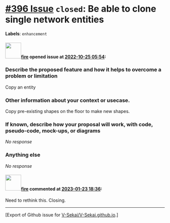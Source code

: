 # [\#396 Issue](https://github.com/V-Sekai/V-Sekai.github.io/issues/396) `closed`: Be able to clone single network entities
**Labels**: `enhancement`


#### <img src="https://avatars.githubusercontent.com/u/32321?u=c2e06a3d2b49a467aa907e54aa259516440267cc&v=4" width="50">[fire](https://github.com/fire) opened issue at [2022-10-25 05:54](https://github.com/V-Sekai/V-Sekai.github.io/issues/396):

### Describe the proposed feature and how it helps to overcome a problem or limitation

Copy an entity

### Other information about your context or usecase.

Copy pre-existing shapes on the floor to make new shapes.

### If known, describe how your proposal will work, with code, pseudo-code, mock-ups, or diagrams

_No response_

### Anything else

_No response_

#### <img src="https://avatars.githubusercontent.com/u/32321?u=c2e06a3d2b49a467aa907e54aa259516440267cc&v=4" width="50">[fire](https://github.com/fire) commented at [2023-01-23 18:36](https://github.com/V-Sekai/V-Sekai.github.io/issues/396#issuecomment-1400802960):

Need to rethink this. Closing.


-------------------------------------------------------------------------------



[Export of Github issue for [V-Sekai/V-Sekai.github.io](https://github.com/V-Sekai/V-Sekai.github.io).]
